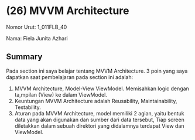 # (26) MVVM Architecture
Nomor Urut: 1_011FLB_40

Nama: Fiela Junita Azhari

## Summary
Pada section ini saya belajar tentang MVVM Architecture.
3 poin yang saya dapatkan saat pembelajaran pada section ini adalah:
1. MVVM Architecture, Model-View ViewModel. Memisahkan logic dengan ta,mpilan (View) ke dalam ViewModel.
2. Keuntungan MVVM Architecture adalah Reusability, Maintainability, Testability.
3. Aturan pada MVVM Architecture, model memiliki 2 agian, yaitu bentuk data yang akan digunakan dan sumber dari data tersebut, Tiap screen diletakkan dalam sebuah direktori yang didalamnya terdapat View dan ViewModel.